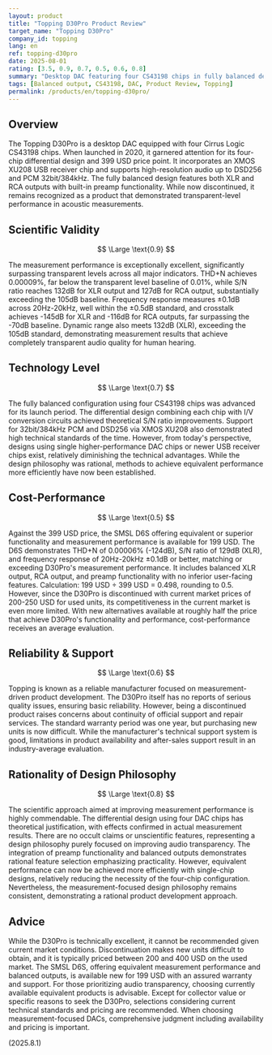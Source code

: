 ```yaml
---
layout: product
title: "Topping D30Pro Product Review"
target_name: "Topping D30Pro"
company_id: topping
lang: en
ref: topping-d30pro
date: 2025-08-01
rating: [3.5, 0.9, 0.7, 0.5, 0.6, 0.8]
summary: "Desktop DAC featuring four CS43198 chips in fully balanced design. Achieves transparent-level measurement performance, but equivalent-performance alternatives now exist at lower prices."
tags: [Balanced output, CS43198, DAC, Product Review, Topping]
permalink: /products/en/topping-d30pro/
---
```

## Overview

The Topping D30Pro is a desktop DAC equipped with four Cirrus Logic CS43198 chips. When launched in 2020, it garnered attention for its four-chip differential design and 399 USD price point. It incorporates an XMOS XU208 USB receiver chip and supports high-resolution audio up to DSD256 and PCM 32bit/384kHz. The fully balanced design features both XLR and RCA outputs with built-in preamp functionality. While now discontinued, it remains recognized as a product that demonstrated transparent-level performance in acoustic measurements.

## Scientific Validity

$$ \Large \text{0.9} $$

The measurement performance is exceptionally excellent, significantly surpassing transparent levels across all major indicators. THD+N achieves 0.00009%, far below the transparent level baseline of 0.01%, while S/N ratio reaches 132dB for XLR output and 127dB for RCA output, substantially exceeding the 105dB baseline. Frequency response measures ±0.1dB across 20Hz-20kHz, well within the ±0.5dB standard, and crosstalk achieves -145dB for XLR and -116dB for RCA outputs, far surpassing the -70dB baseline. Dynamic range also meets 132dB (XLR), exceeding the 105dB standard, demonstrating measurement results that achieve completely transparent audio quality for human hearing.

## Technology Level

$$ \Large \text{0.7} $$

The fully balanced configuration using four CS43198 chips was advanced for its launch period. The differential design combining each chip with I/V conversion circuits achieved theoretical S/N ratio improvements. Support for 32bit/384kHz PCM and DSD256 via XMOS XU208 also demonstrated high technical standards of the time. However, from today's perspective, designs using single higher-performance DAC chips or newer USB receiver chips exist, relatively diminishing the technical advantages. While the design philosophy was rational, methods to achieve equivalent performance more efficiently have now been established.

## Cost-Performance

$$ \Large \text{0.5} $$

Against the 399 USD price, the SMSL D6S offering equivalent or superior functionality and measurement performance is available for 199 USD. The D6S demonstrates THD+N of 0.00006% (-124dB), S/N ratio of 129dB (XLR), and frequency response of 20Hz-20kHz ±0.1dB or better, matching or exceeding D30Pro's measurement performance. It includes balanced XLR output, RCA output, and preamp functionality with no inferior user-facing features. Calculation: 199 USD ÷ 399 USD = 0.498, rounding to 0.5. However, since the D30Pro is discontinued with current market prices of 200-250 USD for used units, its competitiveness in the current market is even more limited. With new alternatives available at roughly half the price that achieve D30Pro's functionality and performance, cost-performance receives an average evaluation.

## Reliability & Support

$$ \Large \text{0.6} $$

Topping is known as a reliable manufacturer focused on measurement-driven product development. The D30Pro itself has no reports of serious quality issues, ensuring basic reliability. However, being a discontinued product raises concerns about continuity of official support and repair services. The standard warranty period was one year, but purchasing new units is now difficult. While the manufacturer's technical support system is good, limitations in product availability and after-sales support result in an industry-average evaluation.

## Rationality of Design Philosophy

$$ \Large \text{0.8} $$

The scientific approach aimed at improving measurement performance is highly commendable. The differential design using four DAC chips has theoretical justification, with effects confirmed in actual measurement results. There are no occult claims or unscientific features, representing a design philosophy purely focused on improving audio transparency. The integration of preamp functionality and balanced outputs demonstrates rational feature selection emphasizing practicality. However, equivalent performance can now be achieved more efficiently with single-chip designs, relatively reducing the necessity of the four-chip configuration. Nevertheless, the measurement-focused design philosophy remains consistent, demonstrating a rational product development approach.

## Advice

While the D30Pro is technically excellent, it cannot be recommended given current market conditions. Discontinuation makes new units difficult to obtain, and it is typically priced between 200 and 400 USD on the used market. The SMSL D6S, offering equivalent measurement performance and balanced outputs, is available new for 199 USD with an assured warranty and support. For those prioritizing audio transparency, choosing currently available equivalent products is advisable. Except for collector value or specific reasons to seek the D30Pro, selections considering current technical standards and pricing are recommended. When choosing measurement-focused DACs, comprehensive judgment including availability and pricing is important.

(2025.8.1)
